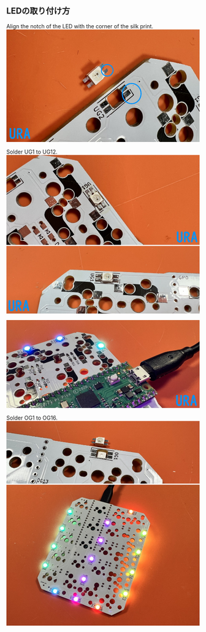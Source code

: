 ## LEDの取り付け方
  
Align the notch of the LED with the corner of the silk print.  
![](img/IMG_4367.jpg)    
  
Solder UG1 to UG12.  
![](img/IMG_4368.jpg)    
![](img/IMG_4372.jpg)    

![](img/IMG_4389.jpg)  
  
Solder OG1 to OG16.  
![](img/IMG_4375.jpg)  
![](img/IMG_4382.jpg)  


